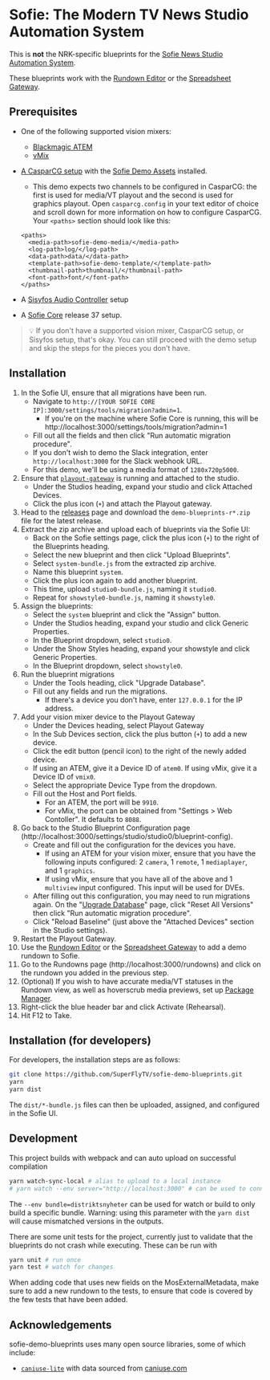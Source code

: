 # Sofie: The Modern TV News Studio Automation System

This is **not** the NRK-specific blueprints for the [Sofie News Studio Automation System](https://github.com/nrkno/Sofie-TV-automation/).

These blueprints work with the [Rundown Editor](https://github.com/SuperFlyTV/sofie-automation-rundown-editor) or the [Spreadsheet Gateway](https://github.com/SuperFlyTV/spreadsheet-gateway).

## Prerequisites

- One of the following supported vision mixers:
  - [Blackmagic ATEM](https://www.blackmagicdesign.com/products/atem)
  - [vMix](https://www.vmix.com/)
- [A CasparCG setup](https://nrkno.github.io/tv-automation-server-core/docs/getting-started/installation/installing-connections-and-additional-hardware/casparcg-server-installation) with the [Sofie Demo Assets](https://superfly.tv/sofie/demo/assets/sofie-demo-assets_v1.1.1.zip) installed.

  - This demo expects two channels to be configured in CasparCG: the first is used for media/VT playout and the second is used for graphics playout. Open `casparcg.config` in your text editor of choice and scroll down for more information on how to configure CasparCG. Your `<paths>` section should look like this:

  ```
  <paths>
  	<media-path>sofie-demo-media/</media-path>
  	<log-path>log/</log-path>
  	<data-path>data/</data-path>
  	<template-path>sofie-demo-template/</template-path>
  	<thumbnail-path>thumbnail/</thumbnail-path>
  	<font-path>font/</font-path>
  </paths>
  ```

- A [Sisyfos Audio Controller](https://github.com/tv2/sisyfos-audio-controller) setup
- A [Sofie Core](https://github.com/nrkno/tv-automation-server-core) release 37 setup.

> 💡 If you don't have a supported vision mixer, CasparCG setup, or Sisyfos setup, that's okay. You can still proceed with the demo setup and skip the steps for the pieces you don't have.

## Installation

1. In the Sofie UI, ensure that all migrations have been run.
   - Navigate to `http://[YOUR SOFIE CORE IP]:3000/settings/tools/migration?admin=1`.
     - If you're on the machine where Sofie Core is running, this will be http://localhost:3000/settings/tools/migration?admin=1
   - Fill out all the fields and then click "Run automatic migration procedure".
   - If you don't wish to demo the Slack integration, enter `http://localhost:3000` for the Slack webhook URL.
   - For this demo, we'll be using a media format of `1280x720p5000`.
1. Ensure that [`playout-gateway`](https://github.com/nrkno/tv-automation-server-core/tree/master/packages/playout-gateway) is running and attached to the studio.
   - Under the Studios heading, expand your studio and click Attached Devices.
   - Click the plus icon (`+`) and attach the Playout gateway.
1. Head to the [releases](https://github.com/SuperFlyTV/sofie-demo-blueprints/releases) page and download the `demo-blueprints-r*.zip` file for the latest release.
1. Extract the zip archive and upload each of blueprints via the Sofie UI:
   - Back on the Sofie settings page, click the plus icon (`+`) to the right of the Blueprints heading.
   - Select the new blueprint and then click "Upload Blueprints".
   - Select `system-bundle.js` from the extracted zip archive.
   - Name this blueprint `system`.
   - Click the plus icon again to add another blueprint.
   - This time, upload `studio0-bundle.js`, naming it `studio0`.
   - Repeat for `showstyle0-bundle.js`, naming it `showstyle0`.
1. Assign the blueprints:
   - Select the `system` blueprint and click the "Assign" button.
   - Under the Studios heading, expand your studio and click Generic Properties.
   - In the Blueprint dropdown, select `studio0`.
   - Under the Show Styles heading, expand your showstyle and click Generic Properties.
   - In the Blueprint dropdown, select `showstyle0`.
1. Run the blueprint migrations
   - Under the Tools heading, click "Upgrade Database".
   - Fill out any fields and run the migrations.
     - If there's a device you don't have, enter `127.0.0.1` for the IP address.
1. Add your vision mixer device to the Playout Gateway
   - Under the Devices heading, select Playout Gateway
   - In the Sub Devices section, click the plus button (`+`) to add a new device.
   - Click the edit button (pencil icon) to the right of the newly added device.
   - If using an ATEM, give it a Device ID of `atem0`. If using vMix, give it a Device ID of `vmix0`.
   - Select the appropriate Device Type from the dropdown.
   - Fill out the Host and Port fields.
     - For an ATEM, the port will be `9910`.
     - For vMix, the port can be obtained from "Settings > Web Contoller". It defaults to `8088`.
1. Go back to the Studio Blueprint Configuration page (http://localhost:3000/settings/studio/studio0/blueprint-config).
   - Create and fill out the configuration for the devices you have.
     - If using an ATEM for your vision mixer, ensure that you have the following inputs configured: 2 `camera`, 1 `remote`, 1 `mediaplayer`, and 1 `graphics`.
     - If using vMix, ensure that you have all of the above and 1 `multiview` input configured. This input will be used for DVEs.
   - After filling out this configuration, you may need to run migrations again. On the "[Upgrade Database](http://localhost:3000/settings/tools/migration)" page, click "Reset All Versions" then click "Run automatic migration procedure".
   - Click "Reload Baseline" (just above the "Attached Devices" section in the Studio settings).
1. Restart the Playout Gateway.
1. Use the [Rundown Editor](https://github.com/SuperFlyTV/sofie-automation-rundown-editor) or the [Spreadsheet Gateway](https://github.com/SuperFlyTV/spreadsheet-gateway) to add a demo rundown to Sofie.
1. Go to the Rundowns page (http://localhost:3000/rundowns) and click on the rundown you added in the previous step.
1. (Optional) If you wish to have accurate media/VT statuses in the Rundown view, as well as hoverscrub media previews, set up [Package Manager](https://nrkno.github.io/sofie-core/docs/user-guide/installation/installing-package-manager).
1. Right-click the blue header bar and click Activate (Rehearsal).
1. Hit F12 to Take.

## Installation (for developers)

For developers, the installation steps are as follows:

```sh
git clone https://github.com/SuperFlyTV/sofie-demo-blueprints.git
yarn
yarn dist
```

The `dist/*-bundle.js` files can then be uploaded, assigned, and configured in the Sofie UI.

## Development

This project builds with webpack and can auto upload on successful compilation

```sh
yarn watch-sync-local # alias to upload to a local instance
# yarn watch --env server="http://localhost:3000" # can be used to connect to upload to a remote sofie instance
```

The `--env bundle=distriktsnyheter` can be used for watch or build to only build a specific bundle. Warning: using this parameter with the `yarn dist` will cause mismatched versions in the outputs.

There are some unit tests for the project, currently just to validate that the blueprints do not crash while executing.
These can be run with

```sh
yarn unit # run once
yarn test # watch for changes
```

When adding code that uses new fields on the MosExternalMetadata, make sure to add a new rundown to the tests, to ensure that code is covered by the few tests that have been added.

## Acknowledgements

sofie-demo-blueprints uses many open source libraries, some of which include:

- [`caniuse-lite`](https://github.com/browserslist/caniuse-lite) with data sourced from [caniuse.com](https://caniuse.com)
